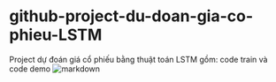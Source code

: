 # github-project-du-doan-gia-co-phieu-LSTM
Project dự đoán giá cổ phiếu bằng thuật toán LSTM gồm: code train và code demo
![markdown](https://github.com/truongnhon-hutech/github-project-du-doan-gia-co-phieu-LSTM/blob/master/source/1.png)
